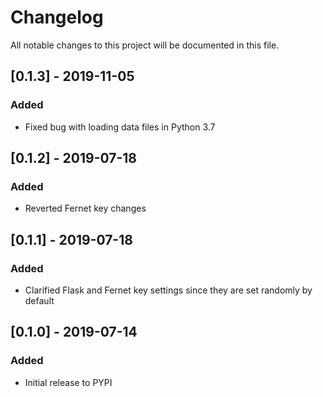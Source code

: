 # Changelog
All notable changes to this project will be documented in this file.

## [0.1.3] - 2019-11-05
### Added
- Fixed bug with loading data files in Python 3.7

## [0.1.2] - 2019-07-18
### Added
- Reverted Fernet key changes

## [0.1.1] - 2019-07-18
### Added
- Clarified Flask and Fernet key settings since they are set randomly by default

## [0.1.0] - 2019-07-14
### Added
- Initial release to PYPI